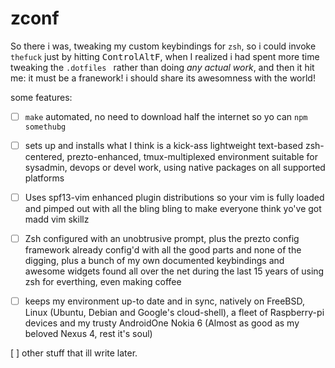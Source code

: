 # zconf

So there i was, tweaking my custom keybindings for `zsh`, so i could invoke `thefuck` just by hitting <kbd>Control</kbd><kbd>Alt</kbd><kbd>F</kbd>, when I realized i had spent more time tweaking the `.dotfiles ` rather than doing *any actual work*, and then it hit me: it must be a franework! i should share its awesomness with the world!

some features:
* [ ] `make` automated, no need to download half the internet so yo can `npm somethubg`
* [ ] sets up and installs what I think is a kick-ass lightweight text-based zsh-centered, prezto-enhanced, tmux-multiplexed environment suitable for sysadmin, devops or devel work, using native packages on all supported platforms

* [ ] Uses spf13-vim enhanced plugin distributions so your vim is fully loaded and pimped out with all the bling bling to make everyone think yo've got madd vim skillz

* [ ] Zsh configured with an unobtrusive prompt, plus the prezto config framework already config'd with all the good parts and none of the digging, plus  a bunch of my own documented keybindings and awesome widgets found all over the net during the last 15 years of using zsh for everthing, even making coffee

* [ ] keeps my environment up-to date and in sync, natively on FreeBSD, Linux (Ubuntu, Debian and Google's cloud-shell), a fleet of Raspberry-pi devices and my trusty AndroidOne Nokia 6 (Almost as good as my beloved Nexus 4, rest it's soul)

[  ] other stuff that ill write later.
